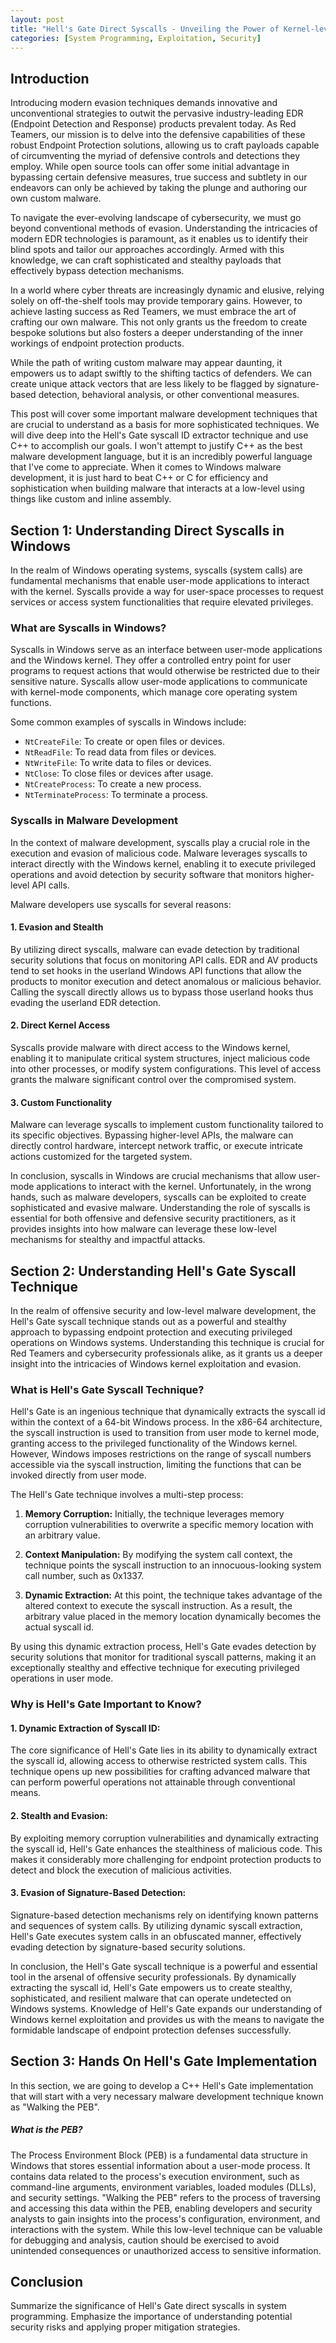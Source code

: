 ```yaml
---
layout: post
title: "Hell's Gate Direct Syscalls - Unveiling the Power of Kernel-level Calls"
categories: [System Programming, Exploitation, Security]
---
```


## Introduction

Introducing modern evasion techniques demands innovative and unconventional strategies to outwit the pervasive industry-leading EDR (Endpoint Detection and Response) products prevalent today. As Red Teamers, our mission is to delve into the defensive capabilities of these robust Endpoint Protection solutions, allowing us to craft payloads capable of circumventing the myriad of defensive controls and detections they employ. While open source tools can offer some initial advantage in bypassing certain defensive measures, true success and subtlety in our endeavors can only be achieved by taking the plunge and authoring our own custom malware.

To navigate the ever-evolving landscape of cybersecurity, we must go beyond conventional methods of evasion. Understanding the intricacies of modern EDR technologies is paramount, as it enables us to identify their blind spots and tailor our approaches accordingly. Armed with this knowledge, we can craft sophisticated and stealthy payloads that effectively bypass detection mechanisms.

In a world where cyber threats are increasingly dynamic and elusive, relying solely on off-the-shelf tools may provide temporary gains. However, to achieve lasting success as Red Teamers, we must embrace the art of crafting our own malware. This not only grants us the freedom to create bespoke solutions but also fosters a deeper understanding of the inner workings of endpoint protection products.

While the path of writing custom malware may appear daunting, it empowers us to adapt swiftly to the shifting tactics of defenders. We can create unique attack vectors that are less likely to be flagged by signature-based detection, behavioral analysis, or other conventional measures.

This post will cover some important malware development techniques that are crucial to understand as a basis for more sophisticated techniques. We will dive deep into the Hell's Gate syscall ID extractor technique and use C++ to accomplish our goals. I won't attempt to justify C++ as the best malware development language, but it is an incredibly powerful language that I've come to appreciate. When it comes to Windows malware development, it is just hard to beat C++ or C for efficiency and sophistication when building malware that interacts at a low-level using things like custom and inline assembly.

## Section 1: Understanding Direct Syscalls in Windows

In the realm of Windows operating systems, syscalls (system calls) are fundamental mechanisms that enable user-mode applications to interact with the kernel. Syscalls provide a way for user-space processes to request services or access system functionalities that require elevated privileges.

### What are Syscalls in Windows?

Syscalls in Windows serve as an interface between user-mode applications and the Windows kernel. They offer a controlled entry point for user programs to request actions that would otherwise be restricted due to their sensitive nature. Syscalls allow user-mode applications to communicate with kernel-mode components, which manage core operating system functions.

Some common examples of syscalls in Windows include:

- `NtCreateFile`: To create or open files or devices.
- `NtReadFile`: To read data from files or devices.
- `NtWriteFile`: To write data to files or devices.
- `NtClose`: To close files or devices after usage.
- `NtCreateProcess`: To create a new process.
- `NtTerminateProcess`: To terminate a process.

### Syscalls in Malware Development

In the context of malware development, syscalls play a crucial role in the execution and evasion of malicious code. Malware leverages syscalls to interact directly with the Windows kernel, enabling it to execute privileged operations and avoid detection by security software that monitors higher-level API calls.

Malware developers use syscalls for several reasons:

#### 1. Evasion and Stealth

By utilizing direct syscalls, malware can evade detection by traditional security solutions that focus on monitoring API calls. EDR and AV products tend to set hooks in the userland Windows API functions that allow the products to monitor execution and detect anomalous or malicious behavior. Calling the syscall directly allows us to bypass those userland hooks thus evading the userland EDR detection.

#### 2. Direct Kernel Access

Syscalls provide malware with direct access to the Windows kernel, enabling it to manipulate critical system structures, inject malicious code into other processes, or modify system configurations. This level of access grants the malware significant control over the compromised system.

#### 3. Custom Functionality

Malware can leverage syscalls to implement custom functionality tailored to its specific objectives. Bypassing higher-level APIs, the malware can directly control hardware, intercept network traffic, or execute intricate actions customized for the targeted system.

In conclusion, syscalls in Windows are crucial mechanisms that allow user-mode applications to interact with the kernel. Unfortunately, in the wrong hands, such as malware developers, syscalls can be exploited to create sophisticated and evasive malware. Understanding the role of syscalls is essential for both offensive and defensive security practitioners, as it provides insights into how malware can leverage these low-level mechanisms for stealthy and impactful attacks.


## Section 2: Understanding Hell's Gate Syscall Technique

In the realm of offensive security and low-level malware development, the Hell's Gate syscall technique stands out as a powerful and stealthy approach to bypassing endpoint protection and executing privileged operations on Windows systems. Understanding this technique is crucial for Red Teamers and cybersecurity professionals alike, as it grants us a deeper insight into the intricacies of Windows kernel exploitation and evasion.

### What is Hell's Gate Syscall Technique?

Hell's Gate is an ingenious technique that dynamically extracts the syscall id within the context of a 64-bit Windows process. In the x86-64 architecture, the syscall instruction is used to transition from user mode to kernel mode, granting access to the privileged functionality of the Windows kernel. However, Windows imposes restrictions on the range of syscall numbers accessible via the syscall instruction, limiting the functions that can be invoked directly from user mode.

The Hell's Gate technique involves a multi-step process:

1. **Memory Corruption:** Initially, the technique leverages memory corruption vulnerabilities to overwrite a specific memory location with an arbitrary value.

2. **Context Manipulation:** By modifying the system call context, the technique points the syscall instruction to an innocuous-looking system call number, such as 0x1337.

3. **Dynamic Extraction:** At this point, the technique takes advantage of the altered context to execute the syscall instruction. As a result, the arbitrary value placed in the memory location dynamically becomes the actual syscall id.

By using this dynamic extraction process, Hell's Gate evades detection by security solutions that monitor for traditional syscall patterns, making it an exceptionally stealthy and effective technique for executing privileged operations in user mode.

### Why is Hell's Gate Important to Know?

#### 1. **Dynamic Extraction of Syscall ID:**

The core significance of Hell's Gate lies in its ability to dynamically extract the syscall id, allowing access to otherwise restricted system calls. This technique opens up new possibilities for crafting advanced malware that can perform powerful operations not attainable through conventional means.

#### 2. **Stealth and Evasion:**

By exploiting memory corruption vulnerabilities and dynamically extracting the syscall id, Hell's Gate enhances the stealthiness of malicious code. This makes it considerably more challenging for endpoint protection products to detect and block the execution of malicious activities.

#### 3. **Evasion of Signature-Based Detection:**

Signature-based detection mechanisms rely on identifying known patterns and sequences of system calls. By utilizing dynamic syscall extraction, Hell's Gate executes system calls in an obfuscated manner, effectively evading detection by signature-based security solutions.

In conclusion, the Hell's Gate syscall technique is a powerful and essential tool in the arsenal of offensive security professionals. By dynamically extracting the syscall id, Hell's Gate empowers us to create stealthy, sophisticated, and resilient malware that can operate undetected on Windows systems. Knowledge of Hell's Gate expands our understanding of Windows kernel exploitation and provides us with the means to navigate the formidable landscape of endpoint protection defenses successfully.


## Section 3: Hands On Hell's Gate Implementation

In this section, we are going to develop a C++ Hell's Gate implementation that will start with a very necessary malware development technique known as "Walking the PEB".

##### What is the PEB?
The Process Environment Block (PEB) is a fundamental data structure in Windows that stores essential information about a user-mode process. It contains data related to the process's execution environment, such as command-line arguments, environment variables, loaded modules (DLLs), and security settings. "Walking the PEB" refers to the process of traversing and accessing this data within the PEB, enabling developers and security analysts to gain insights into the process's configuration, environment, and interactions with the system. While this low-level technique can be valuable for debugging and analysis, caution should be exercised to avoid unintended consequences or unauthorized access to sensitive information.

## Conclusion

Summarize the significance of Hell's Gate direct syscalls in system programming.
Emphasize the importance of understanding potential security risks and applying proper mitigation strategies.


